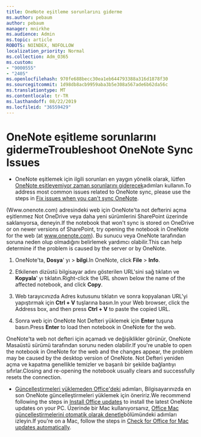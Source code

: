 ```yaml
---
title: OneNote eşitleme sorunlarını giderme
ms.author: pebaum
author: pebaum
manager: mnirkhe
ms.audience: Admin
ms.topic: article
ROBOTS: NOINDEX, NOFOLLOW
localization_priority: Normal
ms.collection: Adm_O365
ms.custom:
- "9000555"
- "2405"
ms.openlocfilehash: 970fe688becc30ea1eb644793388a316d1878f30
ms.sourcegitcommit: 1d98db8acb9959aba3b5e308a567ade6b62da56c
ms.translationtype: MT
ms.contentlocale: tr-TR
ms.lasthandoff: 08/22/2019
ms.locfileid: "36559429"
---
```

# <a name="troubleshoot-onenote-sync-issues"></a><span data-ttu-id="0f37e-102">OneNote eşitleme sorunlarını giderme</span><span class="sxs-lookup"><span data-stu-id="0f37e-102">Troubleshoot OneNote Sync Issues</span></span>

* <span data-ttu-id="0f37e-103">OneNote eşitlemek için ilgili sorunları en yaygın yönelik olarak, lütfen [OneNote eşitleyemiyor zaman sorunlarını giderecek](https://support.office.com/article/Fix-issues-when-you-can-t-sync-OneNote-299495ef-66d1-448f-90c1-b785a6968d45)adımları kullanın.</span><span class="sxs-lookup"><span data-stu-id="0f37e-103">To address most common issues related to OneNote sync, please use the steps in [Fix issues when you can't sync OneNote](https://support.office.com/article/Fix-issues-when-you-can-t-sync-OneNote-299495ef-66d1-448f-90c1-b785a6968d45).</span></span>

<span data-ttu-id="0f37e-104">(Www.onenote.com) adresindeki web için OneNote'ta not defterini açma eşitlenmez Not OneDrive veya daha yeni sürümlerini SharePoint üzerinde saklanıyorsa, deneyin.</span><span class="sxs-lookup"><span data-stu-id="0f37e-104">If the notebook that won't sync is stored on OneDrive or on newer versions of SharePoint, try opening the notebook in OneNote for the web (at www.onenote.com).</span></span> <span data-ttu-id="0f37e-105">Bu sunucu veya OneNote tarafından soruna neden olup olmadığını belirlemek yardımcı olabilir.</span><span class="sxs-lookup"><span data-stu-id="0f37e-105">This can help determine if the problem is caused by the server or by OneNote.</span></span>

1. <span data-ttu-id="0f37e-106">OneNote'ta, **Dosya**' yı > **bilgi**.</span><span class="sxs-lookup"><span data-stu-id="0f37e-106">In OneNote, click **File** > **Info**.</span></span>

2. <span data-ttu-id="0f37e-107">Etkilenen dizüstü bilgisayar adını gösterilen URL'sini sağ tıklatın ve **Kopyala**' yı tıklatın.</span><span class="sxs-lookup"><span data-stu-id="0f37e-107">Right-click the URL shown below the name of the affected notebook, and click **Copy**.</span></span>

3. <span data-ttu-id="0f37e-108">Web tarayıcınızda Adres kutusunu tıklatın ve sonra kopyalanan URL'yi yapıştırmak için **Ctrl + V** tuşlarına basın.</span><span class="sxs-lookup"><span data-stu-id="0f37e-108">In your Web browser, click the Address box, and then press **Ctrl + V** to paste the copied URL.</span></span>

4. <span data-ttu-id="0f37e-109">Sonra web için OneNote Not Defteri yüklemek için **Enter** tuşuna basın.</span><span class="sxs-lookup"><span data-stu-id="0f37e-109">Press **Enter** to load then notebook in OneNote for the web.</span></span>

<span data-ttu-id="0f37e-110">OneNote'ta web not defteri için açamadı ve değişiklikler görünür, OneNote Masaüstü sürümü tarafından sorunu neden olabilir.</span><span class="sxs-lookup"><span data-stu-id="0f37e-110">If you're unable to open the notebook in OneNote for the web and the changes appear, the problem may be caused by the desktop version of OneNote.</span></span> <span data-ttu-id="0f37e-111">Not Defteri yeniden açma ve kapatma genellikle temizler ve başarılı bir şekilde bağlantıyı sıfırlar.</span><span class="sxs-lookup"><span data-stu-id="0f37e-111">Closing and re-opening the notebook usually clears and successfully resets the connection.</span></span>

* <span data-ttu-id="0f37e-112">[Güncelleştirmeleri yüklemeden Office'deki](https://support.office.com/article/Install-Office-updates-2ab296f3-7f03-43a2-8e50-46de917611c5) adımları, Bilgisayarınızda en son OneNote güncelleştirmeleri yüklemek için öneririz.</span><span class="sxs-lookup"><span data-stu-id="0f37e-112">We recommend following the steps in [Install Office updates](https://support.office.com/article/Install-Office-updates-2ab296f3-7f03-43a2-8e50-46de917611c5) to install the latest OneNote updates on your PC.</span></span> <span data-ttu-id="0f37e-113">Üzerinde bir Mac kullanıyorsanız, [Office Mac güncelleştirmelerini otomatik olarak denetle](https://support.office.com/article/update-office-for-mac-automatically-bfd1e497-c24d-4754-92ab-910a4074d7c1)bölümündeki adımları izleyin.</span><span class="sxs-lookup"><span data-stu-id="0f37e-113">If you're on a Mac, follow the steps in [Check for Office for Mac updates automatically](https://support.office.com/article/update-office-for-mac-automatically-bfd1e497-c24d-4754-92ab-910a4074d7c1).</span></span>